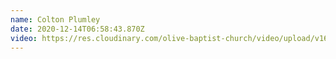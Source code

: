 ```yaml
---
name: Colton Plumley
date: 2020-12-14T06:58:43.870Z
video: https://res.cloudinary.com/olive-baptist-church/video/upload/v1607922593/IMG_0451_ppkrhk.mp4
---
```

